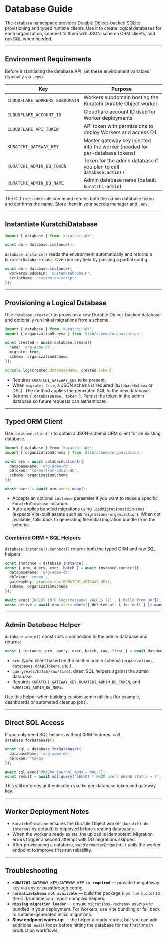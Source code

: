 # Database Guide

The `database` namespace provides Durable Object–backed SQLite provisioning and typed runtime clients. Use it to create logical databases for each organization, connect to them with JSON-schema ORM clients, and run SQL when needed.

---

## Environment Requirements

Before instantiating the database API, set these environment variables (typically via `.env`).

| Key | Purpose |
| --- | --- |
| `CLOUDFLARE_WORKERS_SUBDOMAIN` | Workers subdomain hosting the Kuratchi Durable Object worker |
| `CLOUDFLARE_ACCOUNT_ID` | Cloudflare account ID used for Worker deployments |
| `CLOUDFLARE_API_TOKEN` | API token with permissions to deploy Workers and access D1 |
| `KURATCHI_GATEWAY_KEY` | Master gateway key injected into the worker (needed for per-database tokens) |
| `KURATCHI_ADMIN_DB_TOKEN` | Token for the admin database if you plan to call `database.admin()` |
| `KURATCHI_ADMIN_DB_NAME` | Admin database name (default `kuratchi-admin`) |

The CLI `init-admin-db` command returns both the admin database token and confirms the name. Store them in your secrets manager and `.env`.

---

## Instantiate KuratchiDatabase

```ts
import { database } from 'kuratchi-sdk';

const db = database.instance();
```

`database.instance()` reads the environment automatically and returns a `KuratchiDatabase` class. Override any field by passing a partial config:

```ts
const db = database.instance({
  workersSubdomain: 'custom-subdomain',
  scriptName: 'custom-do-script'
});
```

---

## Provisioning a Logical Database

Use `database.create()` to provision a new Durable Object–backed database and optionally run initial migrations from a schema.

```ts
import { database } from 'kuratchi-sdk';
import { organizationSchema } from '$lib/schema/organization';

const created = await database.create({
  name: 'org-acme-db',
  migrate: true,
  schema: organizationSchema
});

console.log(created.databaseName, created.token);
```

- Requires `KURATCHI_GATEWAY_KEY` to be present.
- When `migrate: true`, a JSON schema is required (`DatabaseSchema` or DSL). The method applies the generated SQL to the new database.
- Returns `{ databaseName, token }`. Persist the token in the admin database so future requests can authenticate.

---

## Typed ORM Client

Use `database.client()` to obtain a JSON-schema ORM client for an existing database.

```ts
import { database } from 'kuratchi-sdk';
import { organizationSchema } from '$lib/schema/organization';

const orm = await database.client({
  databaseName: 'org-acme-db',
  dbToken: 'token-from-admin-db',
  schema: organizationSchema
});

const users = await orm.users.many();
```

- Accepts an optional `instance` parameter if you want to reuse a specific `KuratchiDatabase` instance.
- Auto-applies bundled migrations using `loadMigrations(dirName)` (expects Vite-built assets such as `/migrations-organization`). When not available, falls back to generating the initial migration bundle from the schema.

### Combined ORM + SQL Helpers

`database.instance().connect()` returns both the typed ORM and raw SQL helpers.

```ts
const instance = database.instance();
const { orm, query, exec, batch } = await instance.connect({
  databaseName: 'org-acme-db',
  dbToken: 'token',
  gatewayKey: process.env.KURATCHI_GATEWAY_KEY!,
  schema: organizationSchema
});

await exec('INSERT INTO logs(message) VALUES (?)', ['hello from DO']);
const active = await orm.users.where({ deleted_at: { is: null } }).many();
```

---

## Admin Database Helper

`database.admin()` constructs a connection to the admin database and returns:

```ts
const { instance, orm, query, exec, batch, raw, first } = await database.admin();
```

- `orm`: typed client based on the built-in admin schema (`organizations`, `databases`, `dbApiTokens`, etc.).
- `query/exec/batch/raw/first`: direct SQL helpers against the admin database.
- Requires `KURATCHI_GATEWAY_KEY`, `KURATCHI_ADMIN_DB_TOKEN`, and `KURATCHI_ADMIN_DB_NAME`.

Use this helper when building custom admin utilities (for example, dashboards or automated cleanup jobs).

---

## Direct SQL Access

If you only need SQL helpers without ORM features, call `database.forDatabase()`.

```ts
const sql = database.forDatabase({
  databaseName: 'org-acme-db',
  dbToken: 'token'
});

await sql.exec('PRAGMA journal_mode = WAL;');
const result = await sql.query('SELECT * FROM users WHERE status = ?', ['active']);
```

This still enforces authentication via the per-database token and gateway key.

---

## Worker Deployment Notes

- `KuratchiDatabase` ensures the Durable Object worker (`kuratchi-do-internal` by default) is deployed before creating databases.
- When the worker already exists, the upload is idempotent. Migration errors trigger a second attempt with DO migrations skipped.
- After provisioning a database, `waitForWorkerEndpoint()` polls the worker endpoint to improve first-run reliability.

---

## Troubleshooting

- **`KURATCHI_GATEWAY_KEY/GATEWAY_KEY is required`** — provide the gateway key via env or passthrough config.
- **`normalizeSchema not available`** — build the package (`npm run build`) so the CLI/runtime can import compiled helpers.
- **`Missing migration loader`** — ensure `migrations-<schema>` assets are bundled in your deployment. For Workers, use Vite bundling or fall back to runtime-generated initial migrations.
- **Slow endpoint warm-up** — the helper already retries, but you can add additional `await` loops before hitting the database for the first time in production workflows.
